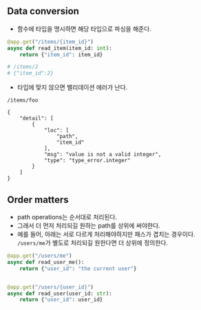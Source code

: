 ## Data conversion
- 함수에 타입을 명시하면 해당 타입으로 파싱을 해준다.
```python
@app.get("/items/{item_id}")
async def read_item(item_id: int):
    return {"item_id": item_id}

# /items/2
# {"item_id":2}
```
- 타입에 맞지 않으면 밸리데이션 에러가 난다.
```
/items/foo

{
    "detail": [
        {
            "loc": [
                "path",
                "item_id"
            ],
            "msg": "value is not a valid integer",
            "type": "type_error.integer"
        }
    ]
}
```

## Order matters
- path operations는 순서대로 처리된다.
- 그래서 더 먼저 처리되길 원하는 path를 상위에 써야한다.
- 예를 들어, 아래는 서로 다르게 처리해야하지만 패스가 겹치는 경우이다. `/users/me`가 별도로 처리되길 원한다면 더 상위에 정의한다.
```python
@app.get("/users/me")
async def read_user_me():
    return {"user_id": "the current user"}


@app.get("/users/{user_id}")
async def read_user(user_id: str):
    return {"user_id": user_id}

```
